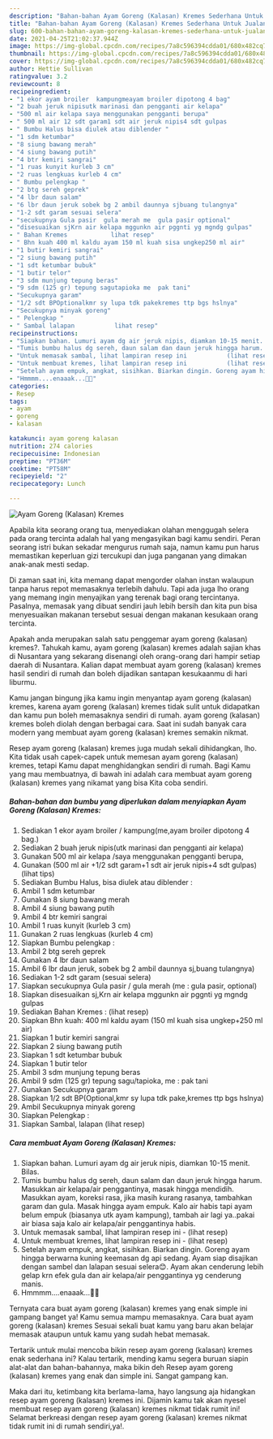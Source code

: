```yaml
---
description: "Bahan-bahan Ayam Goreng (Kalasan) Kremes Sederhana Untuk Jualan"
title: "Bahan-bahan Ayam Goreng (Kalasan) Kremes Sederhana Untuk Jualan"
slug: 600-bahan-bahan-ayam-goreng-kalasan-kremes-sederhana-untuk-jualan
date: 2021-04-25T21:02:37.944Z
image: https://img-global.cpcdn.com/recipes/7a8c596394cdda01/680x482cq70/ayam-goreng-kalasan-kremes-foto-resep-utama.jpg
thumbnail: https://img-global.cpcdn.com/recipes/7a8c596394cdda01/680x482cq70/ayam-goreng-kalasan-kremes-foto-resep-utama.jpg
cover: https://img-global.cpcdn.com/recipes/7a8c596394cdda01/680x482cq70/ayam-goreng-kalasan-kremes-foto-resep-utama.jpg
author: Hettie Sullivan
ratingvalue: 3.2
reviewcount: 8
recipeingredient:
- "1 ekor ayam broiler  kampungmeayam broiler dipotong 4 bag"
- "2 buah jeruk nipisutk marinasi dan pengganti air kelapa"
- "500 ml air kelapa saya menggunakan pengganti berupa"
- " 500 ml air 12 sdt garam1 sdt air jeruk nipis4 sdt gulpas           lihat tips"
- " Bumbu Halus bisa diulek atau diblender "
- "1 sdm ketumbar"
- "8 siung bawang merah"
- "4 siung bawang putih"
- "4 btr kemiri sangrai"
- "1 ruas kunyit kurleb 3 cm"
- "2 ruas lengkuas kurleb 4 cm"
- " Bumbu pelengkap "
- "2 btg sereh geprek"
- "4 lbr daun salam"
- "6 lbr daun jeruk sobek bg 2 ambil daunnya sjbuang tulangnya"
- "1-2 sdt garam sesuai selera"
- "secukupnya Gula pasir  gula merah me  gula pasir optional"
- "disesuaikan sjKrn air kelapa mggunkn air pggnti yg mgndg gulpas"
- " Bahan Kremes            lihat resep"
- " Bhn kuah 400 ml kaldu ayam 150 ml kuah sisa ungkep250 ml air"
- "1 butir kemiri sangrai"
- "2 siung bawang putih"
- "1 sdt ketumbar bubuk"
- "1 butir telor"
- "3 sdm munjung tepung beras"
- "9 sdm (125 gr) tepung sagutapioka me  pak tani"
- "Secukupnya garam"
- "1/2 sdt BPOptionalkmr sy lupa tdk pakekremes ttp bgs hslnya"
- "Secukupnya minyak goreng"
- " Pelengkap "
- " Sambal lalapan           lihat resep"
recipeinstructions:
- "Siapkan bahan. Lumuri ayam dg air jeruk nipis, diamkan 10-15 menit. Bilas."
- "Tumis bumbu halus dg sereh, daun salam dan daun jeruk hingga harum. Masukkan air kelapa/air penggantinya, masak hingga mendidih. Masukkan ayam, koreksi rasa, jika masih kurang rasanya, tambahkan garam dan gula. Masak hingga ayam empuk. Kalo air habis tapi ayam belum empuk (biasanya utk ayam kampung), tambah air lagi ya..pakai air biasa saja kalo air kelapa/air penggantinya habis."
- "Untuk memasak sambal, lihat lampiran resep ini           (lihat resep)"
- "Untuk membuat kremes, lihat lampiran resep ini           (lihat resep)"
- "Setelah ayam empuk, angkat, sisihkan. Biarkan dingin. Goreng ayam hingga berwarna kuning keemasan dg api sedang. Ayam siap disajikan dengan sambel dan lalapan sesuai selera😊. Ayam akan cenderung lebih gelap krn efek gula dan air kelapa/air penggantinya yg cenderung manis."
- "Hmmmm....enaaak...🍴🤤"
categories:
- Resep
tags:
- ayam
- goreng
- kalasan

katakunci: ayam goreng kalasan 
nutrition: 274 calories
recipecuisine: Indonesian
preptime: "PT36M"
cooktime: "PT58M"
recipeyield: "2"
recipecategory: Lunch

---
```



![Ayam Goreng (Kalasan) Kremes](https://img-global.cpcdn.com/recipes/7a8c596394cdda01/680x482cq70/ayam-goreng-kalasan-kremes-foto-resep-utama.jpg)

Apabila kita seorang orang tua, menyediakan olahan menggugah selera pada orang tercinta adalah hal yang mengasyikan bagi kamu sendiri. Peran seorang istri bukan sekadar mengurus rumah saja, namun kamu pun harus memastikan keperluan gizi tercukupi dan juga panganan yang dimakan anak-anak mesti sedap.

Di zaman  saat ini, kita memang dapat mengorder olahan instan walaupun tanpa harus repot memasaknya terlebih dahulu. Tapi ada juga lho orang yang memang ingin menyajikan yang terenak bagi orang tercintanya. Pasalnya, memasak yang dibuat sendiri jauh lebih bersih dan kita pun bisa menyesuaikan makanan tersebut sesuai dengan makanan kesukaan orang tercinta. 



Apakah anda merupakan salah satu penggemar ayam goreng (kalasan) kremes?. Tahukah kamu, ayam goreng (kalasan) kremes adalah sajian khas di Nusantara yang sekarang disenangi oleh orang-orang dari hampir setiap daerah di Nusantara. Kalian dapat membuat ayam goreng (kalasan) kremes hasil sendiri di rumah dan boleh dijadikan santapan kesukaanmu di hari liburmu.

Kamu jangan bingung jika kamu ingin menyantap ayam goreng (kalasan) kremes, karena ayam goreng (kalasan) kremes tidak sulit untuk didapatkan dan kamu pun boleh memasaknya sendiri di rumah. ayam goreng (kalasan) kremes boleh diolah dengan berbagai cara. Saat ini sudah banyak cara modern yang membuat ayam goreng (kalasan) kremes semakin nikmat.

Resep ayam goreng (kalasan) kremes juga mudah sekali dihidangkan, lho. Kita tidak usah capek-capek untuk memesan ayam goreng (kalasan) kremes, tetapi Kamu dapat menghidangkan sendiri di rumah. Bagi Kamu yang mau membuatnya, di bawah ini adalah cara membuat ayam goreng (kalasan) kremes yang nikamat yang bisa Kita coba sendiri.

<!--inarticleads1-->

##### Bahan-bahan dan bumbu yang diperlukan dalam menyiapkan Ayam Goreng (Kalasan) Kremes:

1. Sediakan 1 ekor ayam broiler / kampung(me,ayam broiler dipotong 4 bag.)
1. Sediakan 2 buah jeruk nipis(utk marinasi dan pengganti air kelapa)
1. Gunakan 500 ml air kelapa /saya menggunakan pengganti berupa,
1. Gunakan  (500 ml air +1/2 sdt garam+1 sdt air jeruk nipis+4 sdt gulpas)           (lihat tips)
1. Sediakan  Bumbu Halus, bisa diulek atau diblender :
1. Ambil 1 sdm ketumbar
1. Gunakan 8 siung bawang merah
1. Ambil 4 siung bawang putih
1. Ambil 4 btr kemiri sangrai
1. Ambil 1 ruas kunyit (kurleb 3 cm)
1. Gunakan 2 ruas lengkuas (kurleb 4 cm)
1. Siapkan  Bumbu pelengkap :
1. Ambil 2 btg sereh geprek
1. Gunakan 4 lbr daun salam
1. Ambil 6 lbr daun jeruk, sobek bg 2 ambil daunnya sj,buang tulangnya)
1. Sediakan 1-2 sdt garam (sesuai selera)
1. Siapkan secukupnya Gula pasir / gula merah (me : gula pasir, optional)
1. Siapkan disesuaikan sj,Krn air kelapa mggunkn air pggnti yg mgndg gulpas
1. Sediakan  Bahan Kremes :           (lihat resep)
1. Siapkan  Bhn kuah: 400 ml kaldu ayam (150 ml kuah sisa ungkep+250 ml air)
1. Siapkan 1 butir kemiri sangrai
1. Siapkan 2 siung bawang putih
1. Siapkan 1 sdt ketumbar bubuk
1. Siapkan 1 butir telor
1. Ambil 3 sdm munjung tepung beras
1. Ambil 9 sdm (125 gr) tepung sagu/tapioka, me : pak tani
1. Gunakan Secukupnya garam
1. Siapkan 1/2 sdt BP(Optional,kmr sy lupa tdk pake,kremes ttp bgs hslnya)
1. Ambil Secukupnya minyak goreng
1. Siapkan  Pelengkap :
1. Siapkan  Sambal, lalapan           (lihat resep)




<!--inarticleads2-->

##### Cara membuat Ayam Goreng (Kalasan) Kremes:

1. Siapkan bahan. Lumuri ayam dg air jeruk nipis, diamkan 10-15 menit. Bilas.
1. Tumis bumbu halus dg sereh, daun salam dan daun jeruk hingga harum. Masukkan air kelapa/air penggantinya, masak hingga mendidih. Masukkan ayam, koreksi rasa, jika masih kurang rasanya, tambahkan garam dan gula. Masak hingga ayam empuk. Kalo air habis tapi ayam belum empuk (biasanya utk ayam kampung), tambah air lagi ya..pakai air biasa saja kalo air kelapa/air penggantinya habis.
1. Untuk memasak sambal, lihat lampiran resep ini -           (lihat resep)
1. Untuk membuat kremes, lihat lampiran resep ini -           (lihat resep)
1. Setelah ayam empuk, angkat, sisihkan. Biarkan dingin. Goreng ayam hingga berwarna kuning keemasan dg api sedang. Ayam siap disajikan dengan sambel dan lalapan sesuai selera😊. Ayam akan cenderung lebih gelap krn efek gula dan air kelapa/air penggantinya yg cenderung manis.
1. Hmmmm....enaaak...🍴🤤




Ternyata cara buat ayam goreng (kalasan) kremes yang enak simple ini gampang banget ya! Kamu semua mampu memasaknya. Cara buat ayam goreng (kalasan) kremes Sesuai sekali buat kamu yang baru akan belajar memasak ataupun untuk kamu yang sudah hebat memasak.

Tertarik untuk mulai mencoba bikin resep ayam goreng (kalasan) kremes enak sederhana ini? Kalau tertarik, mending kamu segera buruan siapin alat-alat dan bahan-bahannya, maka bikin deh Resep ayam goreng (kalasan) kremes yang enak dan simple ini. Sangat gampang kan. 

Maka dari itu, ketimbang kita berlama-lama, hayo langsung aja hidangkan resep ayam goreng (kalasan) kremes ini. Dijamin kamu tak akan nyesel membuat resep ayam goreng (kalasan) kremes nikmat tidak rumit ini! Selamat berkreasi dengan resep ayam goreng (kalasan) kremes nikmat tidak rumit ini di rumah sendiri,ya!.


